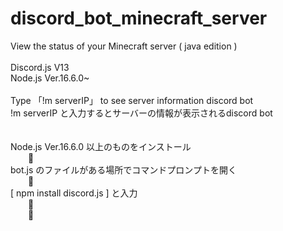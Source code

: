 # discord_bot_minecraft_server
View the status of your Minecraft server ( java edition )
<br>
<br>
Discord.js V13
<br>
Node.js Ver.16.6.0~
<br>
<br>
Type 「!m serverIP」 to see server information discord bot
<br>
!m serverIP と入力するとサーバーの情報が表示されるdiscord bot
<br>
<br>
<br>
Node.js Ver.16.6.0 以上のものをインストール
<br>
&emsp;&emsp;:arrow_down_small:
<br>
bot.js のファイルがある場所でコマンドプロンプトを開く
<br>
&emsp;&emsp;:arrow_down_small:
<br>
[ npm install discord.js ] と入力
<br>
&emsp;&emsp;:arrow_down_small:
<br>
&emsp;&emsp;:arrow_down_small:
